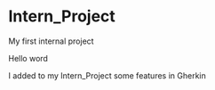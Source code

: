 # Intern_Project
My first internal project

Hello word

I added to my Intern_Project some features in Gherkin